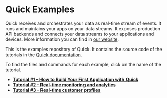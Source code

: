 # Quick Examples

Quick receives and orchestrates your data as real-time stream of events.
It runs and maintains your apps on your data streams.
It exposes production API backends and connects your data streams to your applications and devices.
More information you can find in [our website](https://d9p.io/).

This is the examples repository of Quick.
It contains the source code of the tutorials in the [Quick documentation](https://bakdata.github.io/quick/latest/user/examples/). 

To find the files and commands for each example, click on the name of the tutorial.

- **[Tutorial #1 – How to Build Your First Application with Quick](/tiny-url)**
- **[Tutorial #2 - Real-time monitoring and analytics](/carsharing)**
- **[Tutorial #3 - Real-time customer profiles](/profile-store)**

